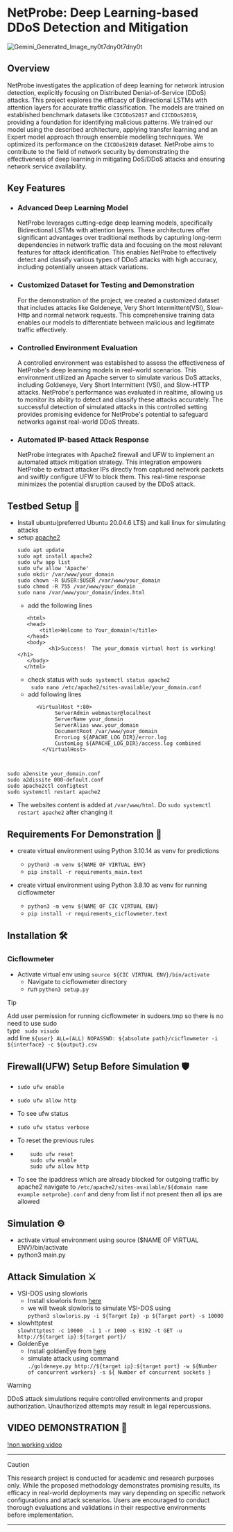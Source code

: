 # NetProbe: Deep Learning-based DDoS Detection and Mitigation
![Gemini_Generated_Image_ny0t7dny0t7dny0t](https://github.com/Saurav-K-yadav/Netprobe/assets/89384618/3335c9fd-9a41-4c27-9bf5-1f0b966dc314)


## Overview
NetProbe investigates the application of deep learning for network intrusion detection, explicitly focusing on Distributed Denial-of-Service (DDoS) attacks. This project explores the efficacy of Bidirectional LSTMs with attention layers for accurate traffic classification. The models are trained on established benchmark datasets like ```CICDDoS2017``` and ```CICDDoS2019```, providing a foundation for identifying malicious patterns. We trained our model using the described architecture, applying transfer learning and an Expert model approach through ensemble modelling techniques. We optimized its performance on the ```CICDDoS2019``` dataset. NetProbe aims to contribute to the field of network security by demonstrating the effectiveness of deep learning in mitigating DoS/DDoS attacks and ensuring network service availability.
## Key Features
- ### Advanced Deep Learning Model
  NetProbe leverages cutting-edge deep learning models, specifically Bidirectional LSTMs with attention layers. These architectures offer significant advantages over traditional methods by capturing long-term dependencies in network traffic data and focusing on the most relevant features for attack identification. This enables NetProbe to effectively detect and classify various types of DDoS attacks with high accuracy, including potentially unseen attack variations.
- ### Customized Dataset for Testing and Demonstration
  For the demonstration of the project, we created a customized dataset that includes attacks like Goldeneye, Very Short Intermittent(VSI), Slow-Http and normal network requests. This comprehensive training data enables our models to differentiate between malicious and legitimate traffic effectively.
- ### Controlled Environment Evaluation
  A controlled environment was established to assess the effectiveness of NetProbe's deep learning models in real-world scenarios. This environment utilized an Apache server to simulate various DoS attacks, including Goldeneye, Very Short Intermittent (VSI), and Slow-HTTP attacks. NetProbe's performance was evaluated in realtime, allowing us to monitor its ability to detect and classify these attacks accurately. The successful detection of simulated attacks in this controlled setting provides promising evidence for NetProbe's potential to safeguard networks against real-world DDoS threats.
- ### Automated IP-based Attack Response
  NetProbe integrates with Apache2 firewall and UFW to implement an automated attack mitigation strategy. This integration empowers NetProbe to extract attacker IPs directly from captured network packets and swiftly configure UFW to block them. This real-time response minimizes the potential disruption caused by the DDoS attack.
## Testbed Setup :hammer:	
-   Install ubuntu(preferred Ubuntu 20.04.6 LTS) and kali linux for simulating attacks
-   setup [apache2](https://www.digitalocean.com/community/tutorials/how-to-install-the-apache-web-server-on-ubuntu-20-04) <br>
       ```
       sudo apt update
       sudo apt install apache2
       sudo ufw app list
       sudo ufw allow 'Apache'
       sudo mkdir /var/www/your_domain
       sudo chown -R $USER:$USER /var/www/your_domain
       sudo chmod -R 755 /var/www/your_domain
       sudo nano /var/www/your_domain/index.html
    ```
       - add the following lines <br>
       ```
          <html>
          <head>
              <title>Welcome to Your_domain!</title>
          </head>
          <body>
                 <h1>Success!  The your_domain virtual host is working!</h1>
          </body>
         </html>
       ```
       - check status with ```sudo systemctl status apache2```<br>
       ``` sudo nano /etc/apache2/sites-available/your_domain.conf```
       -   add following lines
         <br>
    ```
          <VirtualHost *:80>
                ServerAdmin webmaster@localhost
                ServerName your_domain
                ServerAlias www.your_domain
                DocumentRoot /var/www/your_domain
                ErrorLog ${APACHE_LOG_DIR}/error.log
                CustomLog ${APACHE_LOG_DIR}/access.log combined
            </VirtualHost>
   ```

   
   sudo a2ensite your_domain.conf
   sudo a2dissite 000-default.conf
   sudo apache2ctl configtest
   sudo systemctl restart apache2
   
   ```
   - The websites content is added at ```/var/www/html```. Do ```sudo systemctl restart apache2``` after changing it
       
## Requirements For Demonstration :toolbox:

- create virtual environment using Python 3.10.14 as venv for predictions
  - ```python3 -m venv ${NAME OF VIRTUAL ENV}```
  - ```pip install -r requirements_main.text```
  
- create virtual environment using Python 3.8.10 as venv for running cicflowmeter
   - ```python3 -m venv ${NAME OF CIC VIRTUAL ENV}```
   - ```pip install -r requirements_cicflowmeter.text```

## Installation :hammer_and_wrench:	
   ### Cicflowmeter
   -  Activate virtual env using ```source ${CIC VIRTUAL ENV}/bin/activate```
      -   Navigate to cicflowmeter directory
      -   run ```python3 setup.py```

> [!TIP]
> Add user permission for running cicflowmeter in sudoers.tmp so there is no need to use sudo<br>
> type ``` sudo visudo```<br>
> add line ``` ${user} ALL=(ALL) NOPASSWD: ${absolute path}/cicflowmeter -i ${interface} -c ${output}.csv ```


## Firewall(UFW) Setup Before Simulation :shield:
-     sudo ufw enable
-     sudo ufw allow http
-  To see ufw status
-     sudo ufw status verbose 
- To reset the previous rules
- ``` 
      sudo ufw reset
      sudo ufw enable
      sudo ufw allow http
- To see the ipaddress which are already blocked for outgoing traffic by apache2 navigate to ```/etc/apache2/sites-available/${domain name example netprobe}.conf``` and deny from list if not present then all ips are allowed
  
## Simulation :gear:
- activate virtual environment using source ($NAME OF VIRTUAL ENV)/bin/activate
- python3 main.py

## Attack Simulation :crossed_swords:
- VSI-DOS using slowloris
     - Install slowloris from [here](https://github.com/gkbrk/slowloris)
     - we will tweak slowloris to simulate VSI-DOS using<br>
                ``` python3 slowloris.py -i ${Target Ip} -p ${Target port} -s 10000 ```
- slowhttptest<br>
       ```slowhttptest -c 10000  -i 1 -r 1000 -s 8192 -t GET -u http://${target ip}:${target port}/```
- GoldenEye<br>
     - Install goldenEye from [here](https://github.com/jseidl/GoldenEye)
     - simulate attack using command <br>
            ```./goldeneye.py http://${target ip}:${target port} -w ${Number of concurrent workers} -s ${ Number of concurrent sockets }```
> [!WARNING]
> DDoS attack simulations require controlled environments and proper authorization. Unauthorized attempts may result in legal repercussions.

## VIDEO DEMONSTRATION :movie_camera:
[!non working video](
https://github.com/itsgurpreetsingh/NetProbe/assets/79744977/9e3ed6d9-43a1-4638-be6c-7587e07cd059)



___

> [!CAUTION]
> This research project is conducted for academic and research purposes only. While the proposed methodology demonstrates promising results, its efficacy in real-world deployments may vary depending on specific network configurations and attack scenarios. Users are encouraged to conduct thorough evaluations and validations in their respective environments before implementation.

___

   











